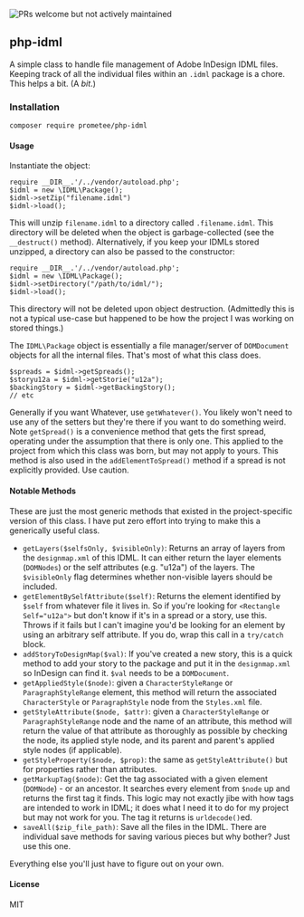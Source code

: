 ![PRs welcome but not actively maintained](https://img.shields.io/badge/status-PRs%20welcome%20but%20not%20actively%20maintained-red.svg?style=flat-square)

## php-idml

A simple class to handle file management of Adobe InDesign IDML files. Keeping track of all the individual files within
an `.idml` package is a chore. This helps a bit. (A *bit*.)

### Installation

    composer require prometee/php-idml

#### Usage

Instantiate the object:

    require __DIR__.'/../vendor/autoload.php';
    $idml = new \IDML\Package();
    $idml->setZip("filename.idml")
    $idml->load();

This will unzip `filename.idml` to a directory called `.filename.idml`. This directory will be deleted when the object
is garbage-collected (see the `__destruct()` method). Alternatively, if you keep your IDMLs stored unzipped, a directory
can also be passed to the constructor:

    require __DIR__.'/../vendor/autoload.php';
    $idml = new \IDML\Package();
    $idml->setDirectory("/path/to/idml/");
    $idml->load();

This directory will not be deleted upon object destruction. (Admittedly this is not a typical use-case but happened to
be how the project I was working on stored things.)

The `IDML\Package` object is essentially a file manager/server of `DOMDocument` objects for all the internal files.
That's most of what this class does.

    $spreads = $idml->getSpreads();
    $storyu12a = $idml->getStorie("u12a");
    $backingStory = $idml->getBackingStory();
    // etc

Generally if you want Whatever, use `getWhatever()`. You likely won't need to use any of the setters but they're there
if you want to do something weird. Note `getSpread()` is a convenience method that gets the first spread, operating
under the assumption that there is only one. This applied to the project from which this class was born, but may not
apply to yours. This method is also used in the `addElementToSpread()` method if a spread is not explicitly provided.
Use caution.

#### Notable Methods

These are just the most generic methods that existed in the project-specific version of this class. I have put zero
effort into trying to make this a generically useful class.

- `getLayers($selfsOnly, $visibleOnly)`: Returns an array of layers from the `designmap.xml` of this IDML. It can either
  return the layer elements (`DOMNodes`) or the self attributes (e.g. "u12a") of the layers. The `$visibleOnly` flag
  determines whether non-visible layers should be included.
- `getElementBySelfAttribute($self)`: Returns the element identified by `$self` from whatever file it lives in. So if
  you're looking for `<Rectangle Self="u12a">` but don't know if it's in a spread or a story, use this. Throws if
  it fails but I can't imagine you'd be looking for an element by using an arbitrary self attribute. If you do, wrap
  this call in a `try/catch` block.
- `addStoryToDesignMap($val)`: If you've created a new story, this is a quick method to add your story to the package
  and put it in the `designmap.xml` so InDesign can find it. `$val` needs to be a `DOMDocument`.
- `getAppliedStyle($node)`: given a `CharacterStyleRange` or `ParagraphStyleRange` element, this method will return the
  associated `CharacterStyle` or `ParagraphStyle` node from the `Styles.xml` file.
- `getStyleAttribute($node, $attr)`: given a `CharacterStyleRange` or `ParagraphStyleRange` node and the name of an
  attribute, this method will return the value of that attribute as thoroughly as possible by checking the node, its
  applied style node, and its parent and parent's applied style nodes (if applicable).
- `getStyleProperty($node, $prop)`: the same as `getStyleAttribute()` but for properties rather than attributes.
- `getMarkupTag($node)`: Get the tag associated with a given element (`DOMNode`) - or an ancestor. It searches every
  element from `$node` up and returns the first tag it finds. This logic may not exactly jibe with how tags are intended
  to work in IDML; it does what I need it to do for my project but may not work for you. The tag it returns is
  `urldecode()`ed.
- `saveAll($zip_file_path)`: Save all the files in the IDML. There are individual save methods for saving various pieces but why
  bother? Just use this one.

Everything else you'll just have to figure out on your own.

#### License

MIT
